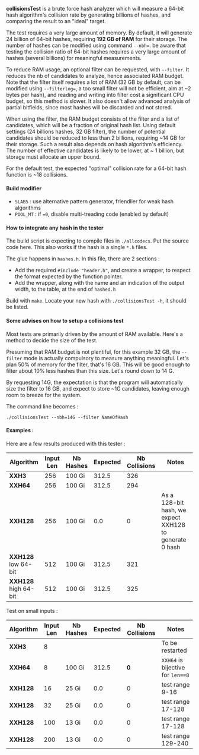 
__collisionsTest__ is a brute force hash analyzer
which will measure a 64-bit hash algorithm's collision rate
by generating billions of hashes,
and comparing the result to an "ideal" target.

The test requires a very large amount of memory.
By default, it will generate 24 billion of 64-bit hashes,
requiring __192 GB of RAM__ for their storage.
The number of hashes can be modified using command `--nbh=`.
be aware that testing the collision ratio of 64-bit hashes
requires a very large amount of hashes (several billions) for meaningful measurements.

To reduce RAM usage, an optional filter can be requested, with `--filter`.
It reduces the nb of candidates to analyze, hence associated RAM budget.
Note that the filter itself requires a lot of RAM
(32 GB by default, can be modified using `--filterlog=`,
a too small filter will not be efficient, aim at ~2 bytes per hash),
and reading and writing into filter cost a significant CPU budget,
so this method is slower.
It also doesn't allow advanced analysis of partial bitfields,
since most hashes will be discarded and not stored.

When using the filter, the RAM budget consists of the filter and a list of candidates,
which will be a fraction of original hash list.
Using default settings (24 billions hashes, 32 GB filter),
the number of potential candidates should be reduced to less than 2 billions,
requiring ~14 GB for their storage.
Such a result also depends on hash algorithm's efficiency.
The number of effective candidates is likely to be lower, at ~ 1 billion,
but storage must allocate an upper bound.

For the default test, the expected "optimal" collision rate for a 64-bit hash function is ~18 collisions.

#### Build modifier

- `SLAB5` : use alternative pattern generator, friendlier for weak hash algorithms
- `POOL_MT` : if  `=0`, disable multi-treading code (enabled by default)

#### How to integrate any hash in the tester

The build script is expecting to compile files in `./allcodecs`.
Put the source code here.
This also works if the hash is a single `*.h` files.

The glue happens in `hashes.h`.
In this file, there are 2 sections :
- Add the required `#include "header.h"`, and create a wrapper,
to respect the format expected by the function pointer.
- Add the wrapper, along with the name and an indication of the output width,
to the table, at the end of `hashed.h`

Build with `make`. Locate your new hash with `./collisionsTest -h`,
it should be listed.


#### Some advises on how to setup a collisions test

Most tests are primarily driven by the amount of RAM available.
Here's a method to decide the size of the test.

Presuming that RAM budget is not plentiful, for this example 32 GB,
the `--filter` mode is actually compulsory to measure anything meaningful.
Let's plan 50% of memory for the filter, that's 16 GB.
This will be good enough to filter about 10% less hashes than this size.
Let's round down to 14 G.

By requesting 14G, the expectation is that the program will automatically
size the filter to 16 GB, and expect to store ~1G candidates,
leaving enough room to breeze for the system.

The command line becomes :
```
./collisionsTest --nbh=14G --filter NameOfHash
```

#### Examples :

Here are a few results produced with this tester :

| Algorithm | Input Len | Nb Hashes | Expected | Nb Collisions | Notes |
| --- | --- | --- | --- | --- | --- |
| __XXH3__ | 256 | 100 Gi | 312.5 | 326 |  |
| __XXH64__ | 256 | 100 Gi | 312.5 | 294 |  |
| __XXH128__ | 256 | 100 Gi | 0.0 | 0 | As a 128-bit hash, we expect XXH128 to generate 0 hash |
| __XXH128__ low 64-bit | 512 | 100 Gi | 312.5 | 321 |  |
| __XXH128__ high 64-bit | 512 | 100 Gi | 312.5 | 325 |  |

Test on small inputs :

| Algorithm | Input Len | Nb Hashes | Expected | Nb Collisions | Notes |
| --- | --- | --- | --- | --- | --- |
| __XXH3__ | 8 |  |  |  | To be restarted |
| __XXH64__ | 8 | 100 Gi | 312.5 | __0__ | `XXH64` is bijective for `len==8` |
| __XXH128__ | 16 | 25 Gi | 0.0 | 0 | test range 9-16 |
| __XXH128__ | 32 | 25 Gi | 0.0 | 0 | test range 17-128 |
| __XXH128__ | 100 | 13 Gi | 0.0 | 0 | test range 17-128 |
| __XXH128__ | 200 | 13 Gi | 0.0 | 0 | test range 129-240 |
